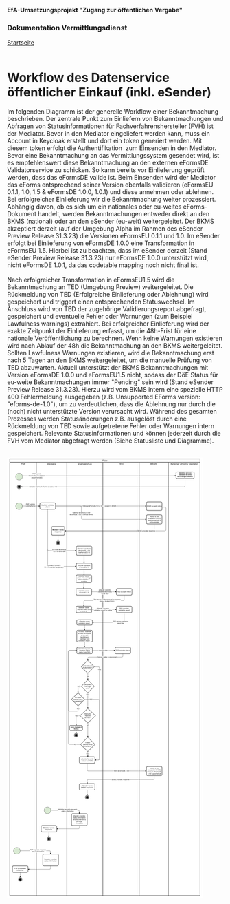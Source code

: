 **EfA-Umsetzungsprojekt "Zugang zur öffentlichen Vergabe"**
### Dokumentation Vermittlungsdienst
[Startseite](Readme.md)
<br><br>

# Workflow des Datenservice öffentlicher Einkauf (inkl. eSender)

Im folgenden Diagramm ist der generelle Workflow einer Bekanntmachung beschrieben. Der zentrale Punkt zum Einliefern von Bekanntmachungen und Abfragen von Statusinformationen für Fachverfahrenshersteller (FVH) ist der Mediator. Bevor in den Mediator eingeliefert werden kann, muss ein Account in Keycloak erstellt und dort ein token generiert werden. Mit diesem token erfolgt die Authentifikation  zum Einsenden in den Mediator. Bevor eine Bekanntmachung an das Vermittlungssystem gesendet wird, ist es empfehlenswert diese Bekanntmachung an den externen eFormsDE Validatorservice zu schicken. So kann bereits vor Einlieferung geprüft werden, dass das eFormsDE valide ist. Beim Einsenden wird der Mediator das eForms entsprechend seiner Version ebenfalls validieren (eFormsEU 0.1.1, 1.0, 1.5 & eFormsDE 1.0.0, 1.0.1) und diese annehmen oder ablehnen. Bei erfolgreicher Einlieferung wir die Bekanntmachung weiter prozessiert. Abhängig davon, ob es sich um ein nationales oder eu-weites eForms-Dokument handelt, werden Bekanntmachungen entweder direkt an den BKMS (national) oder an den eSender (eu-weit) weitergeleitet. Der BKMS akzeptiert derzeit (auf der Umgebung Alpha im Rahmen des eSender Preview Release 31.3.23) die Versionen eFormsEU 0.1.1 und 1.0. Im eSender erfolgt bei Einlieferung von eFormsDE 1.0.0 eine Transformation in eFormsEU 1.5. Hierbei ist zu beachten, dass im eSender derzeit (Stand eSender Preview Release 31.3.23) nur eFormsDE 1.0.0 unterstützt wird, nicht eFormsDE 1.0.1, da das codetable mapping noch nicht final ist.
<br><br>
Nach erfolgreicher Transformation in eFormsEU1.5 wird die Bekanntmachung an TED (Umgebung Preview) weitergeleitet. Die Rückmeldung von TED (Erfolgreiche Einlieferung oder Ablehnung) wird gespeichert und triggert einen entsprechenden Statuswechsel. Im Anschluss wird von TED der zugehörige Validierungsreport abgefragt, gespeichert und eventuelle Fehler oder Warnungen (zum Beispiel Lawfulness warnings) extrahiert. Bei erfolgreicher Einlieferung wird der exakte Zeitpunkt der Einlieferung erfasst, um die 48h-Frist für eine nationale Veröffentlichung zu berechnen. Wenn keine Warnungen existieren wird nach Ablauf der 48h die Bekanntmachung an den BKMS weitergeleitet. Sollten Lawfulness Warnungen existieren, wird die Bekanntmachung erst nach 5 Tagen an den BKMS weitergeleitet, um die manuelle Prüfung von TED abzuwarten. Aktuell unterstützt der BKMS Bekanntmachungen mit Version eFormsDE 1.0.0 und eFormsEU1.5 nicht, sodass der DöE Status für eu-weite Bekanntmachungen immer "Pending" sein wird (Stand eSender Preview Release 31.3.23). Hierzu wird vom BKMS intern eine spezielle HTTP 400 Fehlermeldung ausgegeben (z.B. Unsupported EForms version: "eforms-de-1.0"), um zu verdeutlichen, dass die Ablehnung nur durch die (noch) nicht unterstützte Version verursacht wird. Während des gesamten Prozesses werden Statusänderungen z.B. ausgelöst durch eine Rückmeldung von TED sowie aufgetretene Fehler oder Warnungen intern gespeichert. Relevante Statusinformationen und können jederzeit durch die FVH vom Mediator abgefragt werden (Siehe Statusliste und Diagramme).
<br><br>

![Workflow Diagramm](images/workflow_diagramm.png)


